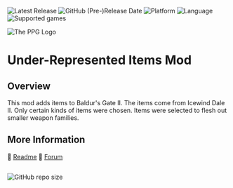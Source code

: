 ![Latest Release](https://img.shields.io/github/v/release/Pocket-Plane-Group/Under-Respresented_Items?include_prereleases&color=blue) 
![GitHub (Pre-)Release Date](https://img.shields.io/github/release-date-pre/Pocket-Plane-Group/Under-Respresented_Items?color=gold)
![Platform](https://img.shields.io/static/v1?label=platform&message=windows%20%7C%20macOS%20%7C%20linux%20%7C%20Project%20Infinity&color=informational)
![Language](https://img.shields.io/static/v1?label=language&message=English%20%7C%20French%20%7C%20Italian%20%7C%20Polish%20%7C%20Russian&color=limegreen)
![Supported games](https://img.shields.io/static/v1?label=supported%20games&message=BG2%20%7C%20BGT%20%7C%20BG2EE%20%7C%20EET&color=dodgerblue)

![The PPG Logo](https://avatars.githubusercontent.com/u/59457396)

# Under-Represented Items Mod

## Overview

This mod adds items to Baldur's Gate II. The items come from Icewind Dale II. Only certain kinds of items were chosen. Items were selected to flesh out smaller weapon families. 

## More Information

:page_facing_up: [Readme](https://pocket-plane-group.github.io/readmes/readme-underrep.html)
:page_facing_up: [Forum](http://forums.pocketplane.net/index.php/board,43.0.html) 

## 

![GitHub repo size](https://img.shields.io/github/repo-size/Pocket-Plane-Group/Under-Respresented_Items?style=plastic&label=repo%20size)